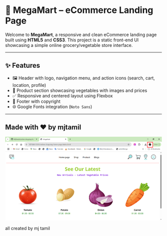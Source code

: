 
# 🛒 MegaMart – eCommerce Landing Page

Welcome to **MegaMart**, a responsive and clean eCommerce landing page built using **HTML5** and **CSS3**. This project is a static front-end UI showcasing a simple online grocery/vegetable store interface.

---

## ✨ Features

- 🖼️ Header with logo, navigation menu, and action icons (search, cart, location, profile)
- 🥬 Product section showcasing vegetables with images and prices
- ✅ Responsive and centered layout using Flexbox
- 🧾 Footer with copyright
- 🌐 Google Fonts integration (`Noto Sans`)

---

## Made with ❤️ by mjtamil

![alt text](image-1.png)

<!-- resourece  
icons
https://www.flaticon.com/animated-icons

ai image for blogs
https://pixabay.com/images/
-->
all created by mj tamil